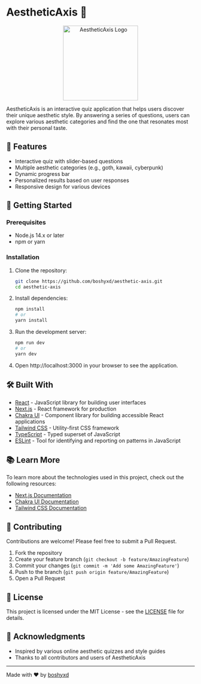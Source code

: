 # AestheticAxis 🎨

<div align="center">
  <img src="https://your-logo-url-here.com" alt="AestheticAxis Logo" width="200" height="200">
</div>

AestheticAxis is an interactive quiz application that helps users discover their unique aesthetic style. By answering a series of questions, users can explore various aesthetic categories and find the one that resonates most with their personal taste.

## 🌟 Features

- Interactive quiz with slider-based questions
- Multiple aesthetic categories (e.g., goth, kawaii, cyberpunk)
- Dynamic progress bar
- Personalized results based on user responses
- Responsive design for various devices

## 🚀 Getting Started

### Prerequisites

- Node.js 14.x or later
- npm or yarn

### Installation

1. Clone the repository:
   ```bash
   git clone https://github.com/boshyxd/aesthetic-axis.git
   cd aesthetic-axis
   ```
2. Install dependencies:
    ```bash
    npm install
    # or
    yarn install
    ```
3. Run the development server:
    ```bash
    npm run dev
    # or
    yarn dev
    ```
4. Open http://localhost:3000 in your browser to see the application.


## 🛠️ Built With

- [React](https://reactjs.org/) - JavaScript library for building user interfaces
- [Next.js](https://nextjs.org/) - React framework for production
- [Chakra UI](https://chakra-ui.com/) - Component library for building accessible React applications
- [Tailwind CSS](https://tailwindcss.com/) - Utility-first CSS framework
- [TypeScript](https://www.typescriptlang.org/) - Typed superset of JavaScript
- [ESLint](https://eslint.org/) - Tool for identifying and reporting on patterns in JavaScript


## 📚 Learn More

To learn more about the technologies used in this project, check out the following resources:

- [Next.js Documentation](https://nextjs.org/docs)
- [Chakra UI Documentation](https://chakra-ui.com/docs/getting-started)
- [Tailwind CSS Documentation](https://tailwindcss.com/docs)

## 🤝 Contributing

Contributions are welcome! Please feel free to submit a Pull Request.

1. Fork the repository
2. Create your feature branch (`git checkout -b feature/AmazingFeature`)
3. Commit your changes (`git commit -m 'Add some AmazingFeature'`)
4. Push to the branch (`git push origin feature/AmazingFeature`)
5. Open a Pull Request

## 📄 License

This project is licensed under the MIT License - see the [LICENSE](LICENSE) file for details.

## 🙏 Acknowledgments

- Inspired by various online aesthetic quizzes and style guides
- Thanks to all contributors and users of AestheticAxis

---

Made with ❤️ by [boshyxd](https://github.com/boshyxd)
